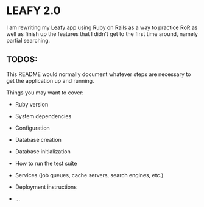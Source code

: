 # LEAFY 2.0
I am rewriting my [Leafy app](https://github.com/hstonehouse/leafy) using Ruby on Rails as a way to practice RoR as well as finish up the features that I didn't get to the first time around, namely partial searching.

## TODOS:
This README would normally document whatever steps are necessary to get the
application up and running.

Things you may want to cover:

* Ruby version

* System dependencies

* Configuration

* Database creation

* Database initialization

* How to run the test suite

* Services (job queues, cache servers, search engines, etc.)

* Deployment instructions

* ...
